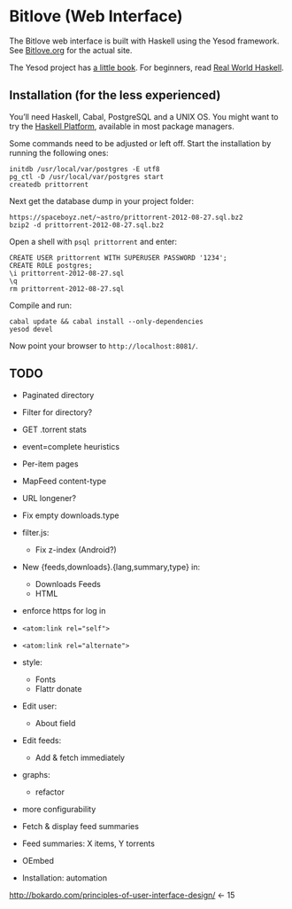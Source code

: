 # Bitlove (Web Interface)

The Bitlove web interface is built with Haskell using the Yesod framework. See [Bitlove.org](http://bitlove.org/) for the actual site.

The Yesod project has [a little book](http://www.yesodweb.com/book). For beginners, read [Real World Haskell](http://book.realworldhaskell.org/read/).

## Installation (for the less experienced)

You’ll need Haskell, Cabal, PostgreSQL and a UNIX OS. You might want to try the [Haskell Platform](http://hackage.haskell.org/platform/), available in most package managers.

Some commands need to be adjusted or left off. Start the installation by running the following ones:

    initdb /usr/local/var/postgres -E utf8
    pg_ctl -D /usr/local/var/postgres start
    createdb prittorrent

Next get the database dump in your project folder:

    https://spaceboyz.net/~astro/prittorrent-2012-08-27.sql.bz2
    bzip2 -d prittorrent-2012-08-27.sql.bz2

Open a shell with `psql prittorrent` and enter:

    CREATE USER prittorrent WITH SUPERUSER PASSWORD '1234';
    CREATE ROLE postgres;
    \i prittorrent-2012-08-27.sql
    \q
    rm prittorrent-2012-08-27.sql

Compile and run:

    cabal update && cabal install --only-dependencies
    yesod devel

Now point your browser to `http://localhost:8081/`.


## TODO

* Paginated directory
* Filter for directory?

* GET .torrent stats
* event=complete heuristics

* Per-item pages
* MapFeed content-type
* URL longener?
* Fix empty downloads.type
* filter.js:
  * Fix z-index (Android?)
* New {feeds,downloads}.{lang,summary,type} in:
  * Downloads Feeds
  * HTML
* enforce https for log in
* `<atom:link rel="self">`
* `<atom:link rel="alternate">`
* style:
  * Fonts
  * Flattr donate
* Edit user:
  * About field
* Edit feeds:
  * Add & fetch immediately
* graphs:
  * refactor
* more configurability
* Fetch & display feed summaries
* Feed summaries: X items, Y torrents
* OEmbed
* Installation: automation


http://bokardo.com/principles-of-user-interface-design/ ← 15
